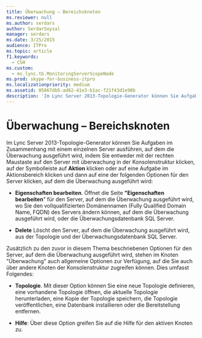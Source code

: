 ```yaml
---
title: Überwachung – Bereichsknoten
ms.reviewer: null
ms.author: serdars
author: SerdarSoysal
manager: serdars
ms.date: 3/25/2015
audience: ITPro
ms.topic: article
f1.keywords:
  - CSH
ms.custom:
  - ms.lync.tb.MonitoringServerScopeNode
ms.prod: skype-for-business-itpro
ms.localizationpriority: medium
ms.assetid: 05867db5-ad62-41e3-b1ac-f21f43d1e90b
description: 'Im Lync Server 2013-Topologie-Generator können Sie Aufgaben im Zusammenhang mit einem einzelnen Server ausführen, auf dem die Überwachung ausgeführt wird, indem Sie entweder mit der rechten Maustaste auf den Server mit überwachung in der Konsolenstruktur klicken, auf der Symbolleiste auf Aktion klicken oder auf eine Aufgabe im Aktionsbereich klicken und dann auf eine der folgenden Optionen für den Server klicken, auf dem die Überwachung ausgeführt wird:'
---
```


# <a name="monitoring-scope-node"></a>Überwachung – Bereichsknoten
 
Im Lync Server 2013-Topologie-Generator können Sie Aufgaben im Zusammenhang mit einem einzelnen Server ausführen, auf dem die Überwachung ausgeführt wird, indem Sie entweder mit der rechten Maustaste auf den Server mit überwachung in der Konsolenstruktur klicken, auf der Symbolleiste auf **Aktion** klicken oder auf eine Aufgabe im Aktionsbereich klicken und dann auf eine der folgenden Optionen für den Server klicken, auf dem die Überwachung ausgeführt wird:
  
- **Eigenschaften bearbeiten**. Öffnet die Seite **"Eigenschaften bearbeiten**" für den Server, auf dem die Überwachung ausgeführt wird, wo Sie den vollqualifizierten Domänennamen (Fully Qualified Domain Name, FQDN) des Servers ändern können, auf dem die Überwachung ausgeführt wird, oder die Überwachungsdatenbank SQL Server.
    
- **Delete** Löscht den Server, auf dem die Überwachung ausgeführt wird, aus der Topologie und der Überwachungsdatenbank SQL Server.
    
Zusätzlich zu den zuvor in diesem Thema beschriebenen Optionen für den Server, auf dem die Überwachung ausgeführt wird, stehen im Knoten "Überwachung" auch allgemeine Optionen zur Verfügung, auf die Sie auch über andere Knoten der Konsolenstruktur zugreifen können. Dies umfasst Folgendes:
  
- **Topologie**. Mit dieser Option können Sie eine neue Topologie definieren, eine vorhandene Topologie öffnen, die aktuelle Topologie herunterladen, eine Kopie der Topologie speichern, die Topologie veröffentlichen, eine Datenbank installieren oder die Bereitstellung entfernen.
    
- **Hilfe**: Über diese Option greifen Sie auf die Hilfe für den aktiven Knoten zu.
    

